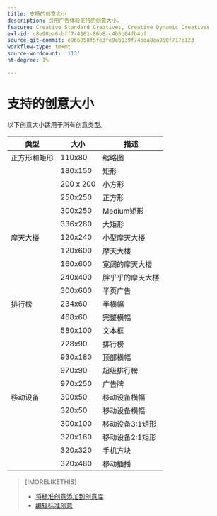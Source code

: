 ```yaml
---
title: 支持的创意大小
description: 引用广告体验支持的创意大小。
feature: Creative Standard Creatives, Creative Dynamic Creatives
exl-id: c8e90ba6-bff7-4161-86b8-c4b5b04fb4bf
source-git-commit: e966058f5fe3fe9eb039f74bda8ea950f717e123
workflow-type: tm+mt
source-wordcount: '113'
ht-degree: 1%

---
```


# 支持的创意大小

<!-- verify the description for 320x160 (I'm guessing mobile 2:1 rectangle?) and 930x180 (GGL says top banner)?)  -->

以下创意大小适用于所有创意类型。

<!-- 
| Squares and Rectangles | 110x80 | Thumbnail |
| | 640x360 | Video |
-->

| 类型 | 大小 | 描述 |
| --- | --- | --- |
| 正方形和矩形 | 110x80 | 缩略图 |
| | 180x150 | 矩形 |
| | 200 x 200 | 小方形 |
| | 250x250 | 正方形 |
| | 300x250 | Medium矩形 |
| | 336x280 | 大矩形 |
| 摩天大楼 | 120x240 | 小型摩天大楼 |
| | 120x600 | 摩天大楼 |
| | 160x600 | 宽阔的摩天大楼 |
| | 240x400 | 胖乎乎的摩天大楼 |
| | 300x600 | 半页广告 |
| 排行榜 | 234x60 | 半横幅 |
| | 468x60 | 完整横幅 |
| | 580x100 | 文本框 |
| | 728x90 | 排行榜 |
| | 930x180 | 顶部横幅 |
| | 970x90 | 超级排行榜 |
| | 970x250 | 广告牌 |
| 移动设备 | 300x50 | 移动设备横幅 |
| | 320x50 | 移动设备横幅 |
| | 300x100 | 移动设备3:1矩形 |
| | 320x160 | 移动设备2:1矩形 |
| | 320x320 | 手机方块 |
| | 320x480 | 移动插播 |

>[!MORELIKETHIS]
>
>* [将标准创意添加到创意库](creative-add-standard.md)
>* [编辑标准创意](/help/creative/creative-libraries/creative-edit-standard.md)
